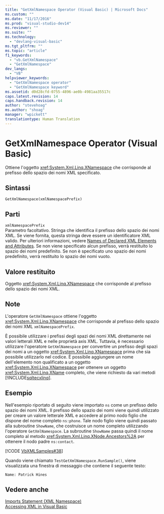```yaml
---
title: "GetXmlNamespace Operator (Visual Basic) | Microsoft Docs"
ms.custom: ""
ms.date: "11/17/2016"
ms.prod: "visual-studio-dev14"
ms.reviewer: ""
ms.suite: ""
ms.technology: 
  - "devlang-visual-basic"
ms.tgt_pltfrm: ""
ms.topic: "article"
f1_keywords: 
  - "vb.GetXmlNamespace"
  - "GetXmlNamespace"
dev_langs: 
  - "VB"
helpviewer_keywords: 
  - "GetXmlNamespace operator"
  - "GetXmlNamespace keyword"
ms.assetid: d0d28cfd-0755-4896-ae0b-4981aa35517c
caps.latest.revision: 14
caps.handback.revision: 14
author: "stevehoag"
ms.author: "shoag"
manager: "wpickett"
translationtype: Human Translation
---
```

# GetXmlNamespace Operator (Visual Basic)
Ottiene l'oggetto <xref:System.Xml.Linq.XNamespace> che corrisponde al prefisso dello spazio dei nomi XML specificato.  
  
## Sintassi  
  
```  
GetXmlNamespace(xmlNamespacePrefix)  
```  
  
## Parti  
 `xmlNamespacePrefix`  
 Parametro facoltativo.  Stringa che identifica il prefisso dello spazio dei nomi XML.  Se viene fornita, questa stringa deve essere un identificatore XML valido.  Per ulteriori informazioni, vedere [Names of Declared XML Elements and Attributes](../../../visual-basic/programming-guide/language-features/xml/names-of-declared-xml-elements-and-attributes.md).  Se non viene specificato alcun prefisso, verrà restituito lo spazio dei nomi predefinito.  Se non è specificato uno spazio dei nomi predefinito, verrà restituito lo spazio dei nomi vuoto.  
  
## Valore restituito  
 Oggetto <xref:System.Xml.Linq.XNamespace> che corrisponde al prefisso dello spazio dei nomi XML.  
  
## Note  
 L'operatore `GetXmlNamespace` ottiene l'oggetto <xref:System.Xml.Linq.XNamespace> che corrisponde al prefisso dello spazio dei nomi XML `xmlNamespacePrefix`.  
  
 È possibile utilizzare i prefissi degli spazi dei nomi XML direttamente nei valori letterali XML e nelle proprietà axis XML.  Tuttavia, è necessario utilizzare l'operatore `GetXmlNamespace` per convertire un prefisso degli spazi dei nomi a un oggetto <xref:System.Xml.Linq.XNamespace> prima che sia possibile utilizzarlo nel codice.  È possibile aggiungere un nome dell'elemento non qualificato a un oggetto <xref:System.Xml.Linq.XNamespace> per ottenere un oggetto <xref:System.Xml.Linq.XName> completo, che viene richiesto da vari metodi [!INCLUDE[sqltecxlinq](../../../csharp/programming-guide/concepts/linq/includes/sqltecxlinq_md.md)].  
  
## Esempio  
 Nell'esempio riportato di seguito viene importato `ns` come un prefisso dello spazio dei nomi XML.  Il prefisso dello spazio dei nomi viene quindi utilizzato per creare un valore letterale XML e accedere al primo nodo figlio che dispone del nome completo `ns:phone`.  Tale nodo figlio viene quindi passato alla subroutine `ShowName`, che costruisce un nome completo utilizzando l'operatore `GetXmlNamespace`.  La subroutine `ShowName` passa quindi il nome completo al metodo <xref:System.Xml.Linq.XNode.Ancestors%2A> per ottenere il nodo padre `ns:contact`.  
  
 [!CODE [VbXMLSamples#38](../CodeSnippet/VS_Snippets_VBCSharp/VbXMLSamples#38)]  
  
 Quando viene chiamato `TestGetXmlNamespace.RunSample()`, viene visualizzata una finestra di messaggio che contiene il seguente testo:  
  
 `Name: Patrick Hines`  
  
## Vedere anche  
 [Imports Statement \(XML Namespace\)](../../../visual-basic/language-reference/statements/imports-statement-xml-namespace.md)   
 [Accessing XML in Visual Basic](../../../visual-basic/programming-guide/language-features/xml/accessing-xml.md)
